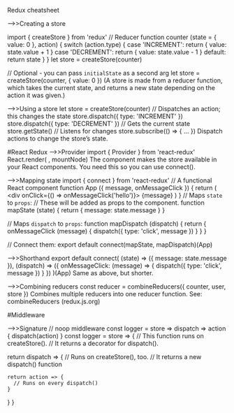 Redux cheatsheet

-->>Creating a store

import { createStore } from 'redux'
// Reducer
function counter (state = { value: 0 }, action) {
  switch (action.type) {
  case 'INCREMENT':
    return { value: state.value + 1 }
  case 'DECREMENT':
    return { value: state.value - 1 }
  default:
    return state
  }
}
let store = createStore(counter)

// Optional - you can pass `initialState` as a second arg
let store = createStore(counter, { value: 0 })
(A store is made from a reducer function, which takes the current state, and returns a new state depending on the action it was given.)




-->>Using a store
let store = createStore(counter)
// Dispatches an action; this changes the state
store.dispatch({ type: 'INCREMENT' })
store.dispatch({ type: 'DECREMENT' })
// Gets the current state
store.getState()
// Listens for changes
store.subscribe(() => { ... })
Dispatch actions to change the store’s state.

#React Redux
-->>Provider
import { Provider } from 'react-redux'
React.render(
  <Provider store={store}>
    <App />
  </Provider>, mountNode)
The <Provider> component makes the store available in your React components. You need this so you can use connect().




-->>Mapping state
import { connect } from 'react-redux'
// A functional React component
function App ({ message, onMessageClick }) {
  return (
    <div onClick={() => onMessageClick('hello')}>
      {message}
    </div>
  )
}
// Maps `state` to `props`:
// These will be added as props to the component.
function mapState (state) {
  return { message: state.message }
}

// Maps `dispatch` to `props`:
function mapDispatch (dispatch) {
  return {
    onMessageClick (message) {
      dispatch({ type: 'click', message })
    }
  }
}

// Connect them:
export default connect(mapState, mapDispatch)(App)



-->>Shorthand
export default connect(
  (state) => ({
    message: state.message
  }),
  (dispatch) => ({
    onMessageClick: (message) => {
      dispatch({ type: 'click', message })
    }
  })
)(App)
Same as above, but shorter.



-->>Combining reducers
const reducer = combineReducers({
  counter, user, store
})
Combines multiple reducers into one reducer function. See: combineReducers (redux.js.org)



#Middleware


-->>Signature
// noop middleware
const logger = store => dispatch => action { dispatch(action) }
const logger = store => {
  // This function runs on createStore().
  // It returns a decorator for dispatch().

  return dispatch => {
    // Runs on createStore(), too.
    // It returns a new dispatch() function

    return action => {
      // Runs on every dispatch()
    }
  }
}
